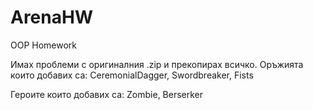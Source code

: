 # ArenaHW
OOP Homework



Имах проблеми с оригиналния .zip и прекопирах всичко.
Оръжията които добавих са:
CeremonialDagger,
Swordbreaker,
Fists

Героите които добавих са:
Zombie,
Berserker

